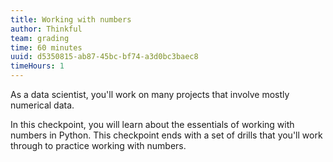 ```yaml
---
title: Working with numbers
author: Thinkful
team: grading
time: 60 minutes
uuid: d5350815-ab87-45bc-bf74-a3d0bc3baec8
timeHours: 1
---
```


As a data scientist, you'll work on many projects that involve mostly numerical data.

In this checkpoint, you will learn about the essentials of working with numbers in Python. This checkpoint ends with a set of drills that you'll work through to practice working with numbers.

<jupyter notebook-name="working_with_numbers" course-code="DSBC"></jupyter>

